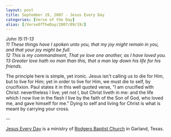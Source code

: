 ```yaml
---
layout: post
title: September 19, 2007 - Jesus Every Day
categories: [Verse of the Day]
alias: [/VerseOfTheDay/2007/09/19/]
---
```


_John 15:11-13  
11 These things have I spoken unto you, that my joy might remain in
you, and that your joy might be full.  
12 This is my commandment, That ye love one another, as I have loved
you.  
13 Greater love hath no man than this, that a man lay down his life
for his friends._

The principle here is simple, yet ironic. Jesus isn't calling us to
die for Him, but to live for Him; yet in order to live for Him, we
must die to self, by crucifixion. Paul states it in this well quoted
verse, "I am crucified with Christ: nevertheless I live; yet not I,
but Christ liveth in me: and the life which I now live in the flesh I
live by the faith of the Son of God, who loved me, and gave himself
for me." Dying to self and living for Christ is what is meant by
carrying your cross.

 --

<a href=http://jesuseveryday.net>Jesus Every Day</a> is a ministry of <a href=http://rodgersbaptist.net>Rodgers Baptist Church</a> in Garland, Texas.
